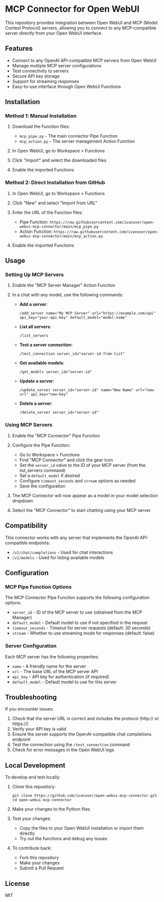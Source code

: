 # MCP Connector for Open WebUI

This repository provides integration between Open WebUI and MCP (Model Context Protocol) servers, allowing you to connect to any MCP-compatible server directly from your Open WebUI interface.

## Features

- Connect to any OpenAI API-compatible MCP servers from Open WebUI
- Manage multiple MCP server configurations
- Test connectivity to servers
- Secure API key storage
- Support for streaming responses
- Easy-to-use interface through Open WebUI Functions

## Installation

### Method 1: Manual Installation

1. Download the Function files:
   - `mcp_pipe.py` - The main connector Pipe Function
   - `mcp_action.py` - The server management Action Function

2. In Open WebUI, go to Workspace > Functions

3. Click "Import" and select the downloaded files

4. Enable the imported Functions

### Method 2: Direct Installation from GitHub

1. In Open WebUI, go to Workspace > Functions

2. Click "New" and select "Import from URL"

3. Enter the URL of the Function files:
   - Pipe Function: `https://raw.githubusercontent.com/ivanuser/open-webui-mcp-connector/main/mcp_pipe.py`
   - Action Function: `https://raw.githubusercontent.com/ivanuser/open-webui-mcp-connector/main/mcp_action.py`

4. Enable the imported Functions

## Usage

### Setting Up MCP Servers

1. Enable the "MCP Server Manager" Action Function

2. In a chat with any model, use the following commands:

   - **Add a server**:
     ```
     /add_server name="My MCP Server" url="https://example.com/api" api_key="your-api-key" default_model="model-name"
     ```
   
   - **List all servers**:
     ```
     /list_servers
     ```
   
   - **Test a server connection**:
     ```
     /test_connection server_id="server-id-from-list"
     ```
   
   - **Get available models**:
     ```
     /get_models server_id="server-id"
     ```
   
   - **Update a server**:
     ```
     /update_server server_id="server-id" name="New Name" url="new-url" api_key="new-key"
     ```
   
   - **Delete a server**:
     ```
     /delete_server server_id="server-id"
     ```

### Using MCP Servers

1. Enable the "MCP Connector" Pipe Function

2. Configure the Pipe Function:
   - Go to Workspace > Functions 
   - Find "MCP Connector" and click the gear icon
   - Set the `server_id` valve to the ID of your MCP server (from the list_servers command)
   - Set a `default_model` if desired
   - Configure `timeout_seconds` and `stream` options as needed
   - Save the configuration

3. The MCP Connector will now appear as a model in your model selection dropdown

4. Select the "MCP Connector" to start chatting using your MCP server

## Compatibility

This connector works with any server that implements the OpenAI API-compatible endpoints:

- `/v1/chat/completions` - Used for chat interactions
- `/v1/models` - Used for listing available models

## Configuration

### MCP Pipe Function Options

The MCP Connector Pipe Function supports the following configuration options:

- `server_id` - ID of the MCP server to use (obtained from the MCP Manager)
- `default_model` - Default model to use if not specified in the request
- `timeout_seconds` - Timeout for server requests (default: 30 seconds)
- `stream` - Whether to use streaming mode for responses (default: false)

### Server Configuration

Each MCP server has the following properties:

- `name` - A friendly name for the server
- `url` - The base URL of the MCP server API
- `api_key` - API key for authentication (if required)
- `default_model` - Default model to use for this server

## Troubleshooting

If you encounter issues:

1. Check that the server URL is correct and includes the protocol (http:// or https://)
2. Verify your API key is valid
3. Ensure the server supports the OpenAI-compatible chat completions endpoint
4. Test the connection using the `/test_connection` command
5. Check for error messages in the Open WebUI logs

## Local Development

To develop and test locally:

1. Clone this repository:
   ```
   git clone https://github.com/ivanuser/open-webui-mcp-connector.git
   cd open-webui-mcp-connector
   ```

2. Make your changes to the Python files

3. Test your changes:
   - Copy the files to your Open WebUI installation or import them directly
   - Try out the functions and debug any issues

4. To contribute back:
   - Fork this repository
   - Make your changes
   - Submit a Pull Request

## License

MIT